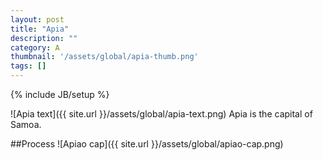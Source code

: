 ```yaml
---
layout: post
title: "Apia"
description: ""
category: A
thumbnail: '/assets/global/apia-thumb.png'
tags: []
---
```

{% include JB/setup %}

![Apia text]({{ site.url }}/assets/global/apia-text.png)
Apia is the capital of Samoa.

##Process
![Apiao cap]({{ site.url }}/assets/global/apiao-cap.png)
